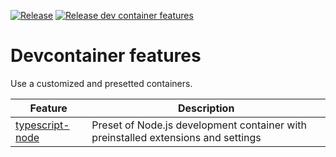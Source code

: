 [![Release](https://github.com/enthusiasticcodelab/devcontainer-features/actions/workflows/release.yml/badge.svg)](https://github.com/enthusiasticcodelab/devcontainer-features/actions/workflows/release.yml)
[![Release dev container features](https://github.com/enthusiasticcodelab/devcontainer-features/actions/workflows/publish.yml/badge.svg)](https://github.com/enthusiasticcodelab/devcontainer-features/actions/workflows/publish.yml)

# Devcontainer features

Use a customized and presetted containers.

| Feature                                                      | Description                                                       |
| ------------------------------------------------------------ | ----------------------------------------------------------------- |
| [typescript-node](../src/typescript-node/README.md) | Preset of Node.js development container with preinstalled extensions and settings |
